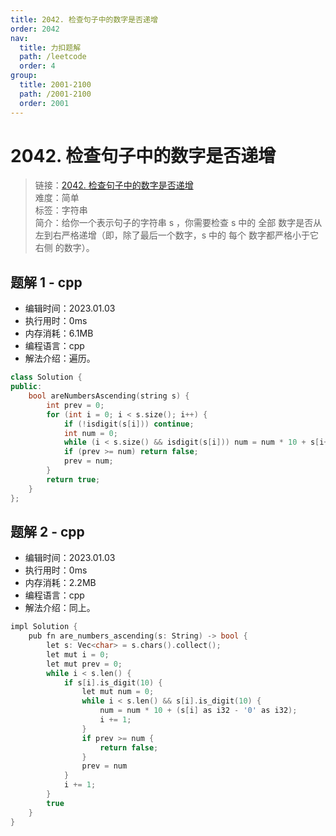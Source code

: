 ```yaml
---
title: 2042. 检查句子中的数字是否递增
order: 2042
nav:
  title: 力扣题解
  path: /leetcode
  order: 4
group:
  title: 2001-2100
  path: /2001-2100
  order: 2001
---
```


# 2042. 检查句子中的数字是否递增
    
> 链接：[2042. 检查句子中的数字是否递增](https://leetcode.cn/problems/check-if-numbers-are-ascending-in-a-sentence/)  
> 难度：简单  
> 标签：字符串  
> 简介：给你一个表示句子的字符串 s ，你需要检查 s 中的 全部 数字是否从左到右严格递增（即，除了最后一个数字，s 中的 每个 数字都严格小于它 右侧 的数字）。
      
## 题解 1 - cpp
- 编辑时间：2023.01.03
- 执行用时：0ms
- 内存消耗：6.1MB
- 编程语言：cpp
- 解法介绍：遍历。
```cpp
class Solution {
public:
    bool areNumbersAscending(string s) {
        int prev = 0;
        for (int i = 0; i < s.size(); i++) {
            if (!isdigit(s[i])) continue;
            int num = 0;
            while (i < s.size() && isdigit(s[i])) num = num * 10 + s[i++] - '0';
            if (prev >= num) return false;
            prev = num;
        }
        return true;
    }
};
```

## 题解 2 - cpp
- 编辑时间：2023.01.03
- 执行用时：0ms
- 内存消耗：2.2MB
- 编程语言：cpp
- 解法介绍：同上。
```cpp
impl Solution {
    pub fn are_numbers_ascending(s: String) -> bool {
        let s: Vec<char> = s.chars().collect();
        let mut i = 0;
        let mut prev = 0;
        while i < s.len() {
            if s[i].is_digit(10) {
                let mut num = 0;
                while i < s.len() && s[i].is_digit(10) {
                    num = num * 10 + (s[i] as i32 - '0' as i32);
                    i += 1;
                }
                if prev >= num {
                    return false;
                }
                prev = num
            }
            i += 1;
        }
        true
    }
}
```

      